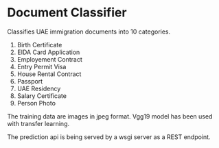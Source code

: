 # Document Classifier

Classifies UAE immigration documents into 10 categories. 
1. Birth Certificate
1. EIDA Card Application
1. Employement Contract
1. Entry Permit Visa
1. House Rental Contract
1. Passport
1. UAE Residency
1. Salary Certificate
1. Person Photo

The training data are images in jpeg format.
Vgg19 model has been used with transfer learning.

The prediction api is being served by a wsgi server as a REST endpoint.
